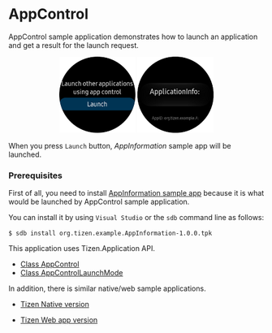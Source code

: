 # AppControl #

AppControl sample application demonstrates how to launch an application and get a result for the launch request.

<p align="center">
 <img src="./Snapshots/AppControl_Snapshot.png" width=150 height=150>
 <img src="./Snapshots/AppControl_Snapshot_1.png" width=150 height=150>
</p>

When you press `Launch` button, *AppInformation* sample app will be launched.


### Prerequisites
First of all, you need to install [AppInformation sample app](https://github.com/Samsung/Tizen-CSharp-Samples/tree/master/Wearable/AppInformation) 
because it is what would be launched by AppControl sample application. 

You can install it by using `Visual Studio` or the `sdb` command line as follows:

```
$ sdb install org.tizen.example.AppInformation-1.0.0.tpk
```

This application uses Tizen.Application API.

* [Class AppControl][AppControl]
* [Class AppControlLaunchMode][AppControlLaunchMode]

In addition, there is similar native/web sample applications.

* [Tizen Native version](https://docs.tizen.org/development/sample/native/AppFW/Application_control)
* [Tizen Web app version](https://docs.tizen.org/development/sample/web/Application/App_Control)


   [AppControl]: <https://samsung.github.io/TizenFX/stable/api/Tizen.Applications.AppControlLaunchMode.html>
   [AppControlLaunchMode]: <https://samsung.github.io/TizenFX/stable/api/Tizen.Applications.AppControlLaunchMode.html>

